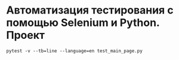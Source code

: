 # Автоматизация тестирования с помощью Selenium и Python. Проект

    pytest -v --tb=line --language=en test_main_page.py
